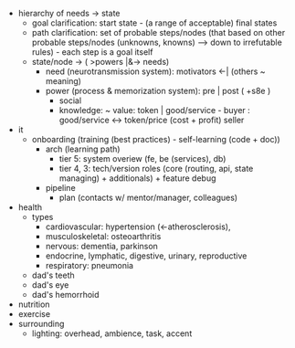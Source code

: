 - hierarchy of needs -> state
	- goal clarification: start state - (a range of acceptable) final states
	- path clarification: set of probable steps/nodes (that based on other probable steps/nodes (unknowns, knowns) --> down to irrefutable rules) - each step is a goal itself
	- state/node -> ( >powers |&-> needs)
		- need (neurotransmission system): motivators <-| (others ~ meaning)
		- power (process & memorization system):  pre | post ( +s8e )
			- social
			- knowledge:  ~ value: token | good/service - buyer : good/service <-> token/price (cost + profit) seller
- it
	- onboarding (training (best practices) - self-learning (code + doc))
		- arch (learning path)
			- tier 5: system overiew (fe, be (services), db)
			- tier 4, 3: tech/version roles (core (routing, api, state managing) + additionals) + feature debug
		- pipeline
			- plan (contacts w/ mentor/manager, colleagues)
- health
	- types
		- cardiovascular: hypertension (<-atherosclerosis), 
		- musculoskeletal: osteoarthritis
		- nervous: dementia, parkinson
		- endocrine, lymphatic, digestive, urinary, reproductive
		- respiratory: pneumonia
	- dad's teeth
	- dad's eye
	- dad's hemorrhoid
- nutrition
- exercise
- surrounding 
	- lighting: overhead, ambience, task, accent 
